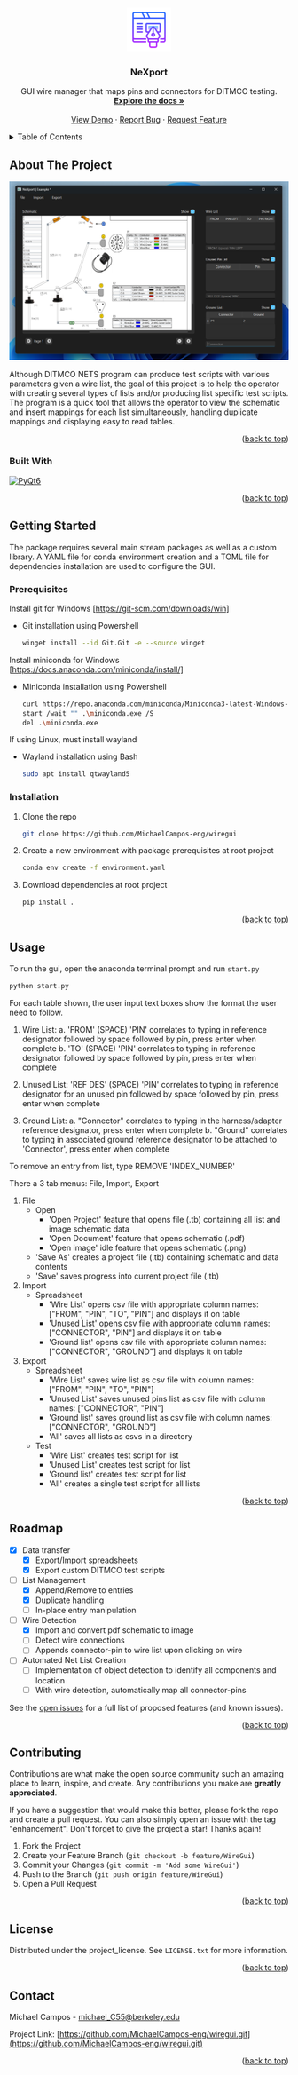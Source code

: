 <!-- Improved compatibility of back to top link: See: https://github.com/othneildrew/Best-README-Template/pull/73 -->
<a id="readme-top"></a>
<!--
*** Thanks for checking out the Best-README-Template. If you have a suggestion
*** that would make this better, please fork the repo and create a pull request
*** or simply open an issue with the tag "enhancement".
*** Don't forget to give the project a star!
*** Thanks again! Now go create something AMAZING! :D
-->


<!-- PROJECT LOGO -->
<br />
<div align="center">
  <a href="https://github.com/MichaelCampos-eng/wiregui">
    <img src="images/icons8-gui-96.png" alt="Logo" width="80" height="80">
  </a>

<h3 align="center">NeXport</h3>

  <p align="center">
    GUI wire manager that maps pins and connectors for DITMCO testing.  
    <br />
    <a href="https://github.com/MichaelCampos-eng/wiregui.git"><strong>Explore the docs »</strong></a>
    <br />
    <br />
    <a href="https://github.com/MichaelCampos-eng/wiregui.git">View Demo</a>
    &middot;
    <a href="https://github.com/MichaelCampos-eng/wiregui.git/issues/new?labels=bug&template=bug-report---.md">Report Bug</a>
    &middot;
    <a href="https://github.com/MichaelCampos-eng/wiregui.git/issues/new?labels=enhancement&template=feature-request---.md">Request Feature</a>
  </p>
</div>



<!-- TABLE OF CONTENTS -->
<details>
  <summary>Table of Contents</summary>
  <ol>
    <li>
      <a href="#about-the-project">About The Project</a>
      <ul>
        <li><a href="#built-with">Built With</a></li>
      </ul>
    </li>
    <li>
      <a href="#getting-started">Getting Started</a>
      <ul>
        <li><a href="#prerequisites">Prerequisites</a></li>
        <li><a href="#installation">Installation</a></li>
      </ul>
    </li>
    <li><a href="#usage">Usage</a></li>
    <li><a href="#roadmap">Roadmap</a></li>
    <li><a href="#contributing">Contributing</a></li>
    <li><a href="#license">License</a></li>
    <li><a href="#contact">Contact</a></li>
  </ol>
</details>



<!-- ABOUT THE PROJECT -->
## About The Project

<div align="center">
  <a href="https://github.com/MichaelCampos-eng/wiregui">
    <img src="images/example.png" alt="Example">
  </a>
</div>

Although DITMCO NETS program can produce test scripts with various parameters given a wire list, the goal of this
project is to help the operator with creating several types of lists and/or producing list specific test scripts.
The program is a quick tool that allows the operator to view the schematic and insert mappings for each list simultaneously, handling duplicate mappings and displaying easy to read tables. 

<p align="right">(<a href="#readme-top">back to top</a>)</p>



### Built With

[![PyQt6]][PyQt6-url]

<p align="right">(<a href="#readme-top">back to top</a>)</p>



<!-- GETTING STARTED -->
## Getting Started

The package requires several main stream packages as well as a custom library. A YAML file for conda environment
creation and a TOML file for dependencies installation are used to configure the GUI.

### Prerequisites

Install git for Windows [https://git-scm.com/downloads/win]

* Git installation using Powershell
  ```sh
  winget install --id Git.Git -e --source winget
  ```

Install miniconda for Windows [https://docs.anaconda.com/miniconda/install/]
* Miniconda installation using Powershell
  ```sh
  curl https://repo.anaconda.com/miniconda/Miniconda3-latest-Windows-x86_64.exe -o .\miniconda.exe
  start /wait "" .\miniconda.exe /S
  del .\miniconda.exe
  ```

If using Linux, must install wayland
* Wayland installation using Bash
  ```sh
  sudo apt install qtwayland5
  ```

### Installation

1. Clone the repo
   ```sh
   git clone https://github.com/MichaelCampos-eng/wiregui
   ```
3. Create a new environment with package prerequisites at root project
   ```sh
   conda env create -f environment.yaml
   ```
4. Download dependencies at root project
   ```sh
   pip install .
   ```

<p align="right">(<a href="#readme-top">back to top</a>)</p>



<!-- USAGE EXAMPLES -->
## Usage

To run the gui, open the anaconda terminal prompt and run `start.py`

  ```sh
  python start.py
  ```

For each table shown, the user input text boxes show the format the user need to follow.

  1. Wire List: 
    a. 'FROM' (SPACE) 'PIN' correlates to typing in reference designator followed by space followed by pin, press enter when complete
    b. 'TO' (SPACE) 'PIN' correlates to typing in reference designator followed by space followed by pin, press enter when complete
  
  2. Unused List: 'REF DES' (SPACE) 'PIN' correlates to typing in reference designator for an unused pin followed by space followed by pin, press enter when complete

  3. Ground List:
    a. "Connector" correlates to typing in the harness/adapter reference designator, press enter when complete
    b. "Ground" correlates to typing in associated ground reference designator to be attached to 'Connector', press enter when complete

To remove an entry from list, type REMOVE 'INDEX_NUMBER'

There a 3 tab menus: File, Import, Export

1. File
    * Open
      - 'Open Project' feature that opens file (.tb) containing all list and image schematic data
      - 'Open Document' feature that opens schematic (.pdf)
      - 'Open image' idle feature that opens schematic (.png)
    * 'Save As' creates a project file (.tb) containing schematic and data contents
    * 'Save' saves progress into current project file (.tb)
2. Import
    * Spreadsheet
      - 'Wire List' opens csv file with appropriate column names: ["FROM", "PIN", "TO", "PIN"] and displays it on table
      - 'Unused List' opens csv file with appropriate column names: ["CONNECTOR", "PIN"] and displays it on table
      - 'Ground list' opens csv file with appropriate column names: ["CONNECTOR", "GROUND"] and displays it on table
3. Export
    * Spreadsheet
      - 'Wire List' saves wire list as csv file with column names: ["FROM", "PIN", "TO", "PIN"]
      - 'Unused List' saves unused pins list as csv file with column names: ["CONNECTOR", "PIN"]
      - 'Ground list' saves ground list as csv file with column names: ["CONNECTOR", "GROUND"]
      - 'All' saves all lists as csvs in a directory
    * Test
      - 'Wire List' creates test script for list
      - 'Unused List' creates test script for list
      - 'Ground list' creates test script for list
      - 'All' creates a single test script for all lists

<p align="right">(<a href="#readme-top">back to top</a>)</p>

<!-- ROADMAP -->
## Roadmap

- [X] Data transfer
    - [X] Export/Import spreadsheets
    - [X] Export custom DITMCO test scripts
- [ ] List Management
    - [X] Append/Remove to entries
    - [X] Duplicate handling
    - [ ] In-place entry manipulation
- [ ] Wire Detection
    - [X] Import and convert pdf schematic to image
    - [ ] Detect wire connections 
    - [ ] Appends connector-pin to wire list upon clicking on wire
- [ ] Automated Net List Creation
    - [ ] Implementation of object detection to identify all components and location
    - [ ] With wire detection, automatically map all connector-pins 

See the [open issues](https://github.com/MichaelCampos-eng/wiregui.git/issues) for a full list of proposed features (and known issues).

<p align="right">(<a href="#readme-top">back to top</a>)</p>



<!-- CONTRIBUTING -->
## Contributing

Contributions are what make the open source community such an amazing place to learn, inspire, and create. Any contributions you make are **greatly appreciated**.

If you have a suggestion that would make this better, please fork the repo and create a pull request. You can also simply open an issue with the tag "enhancement".
Don't forget to give the project a star! Thanks again!

1. Fork the Project
2. Create your Feature Branch (`git checkout -b feature/WireGui`)
3. Commit your Changes (`git commit -m 'Add some WireGui'`)
4. Push to the Branch (`git push origin feature/WireGui`)
5. Open a Pull Request

<p align="right">(<a href="#readme-top">back to top</a>)</p>


<!-- LICENSE -->
## License

Distributed under the project_license. See `LICENSE.txt` for more information.

<p align="right">(<a href="#readme-top">back to top</a>)</p>



<!-- CONTACT -->
## Contact

Michael Campos - michael_C55@berkeley.edu

Project Link: [https://github.com/MichaelCampos-eng/wiregui.git](https://github.com/MichaelCampos-eng/wiregui.git)

<p align="right">(<a href="#readme-top">back to top</a>)</p>




<!-- MARKDOWN LINKS & IMAGES -->
<!-- https://www.markdownguide.org/basic-syntax/#reference-style-links -->
[contributors-shield]: https://img.shields.io/github/contributors/othneildrew/Best-README-Template.svg?style=for-the-badge
[contributors-url]: https://github.com/othneildrew/Best-README-Template/graphs/contributors
[forks-shield]: https://img.shields.io/github/forks/othneildrew/Best-README-Template.svg?style=for-the-badge
[forks-url]: https://github.com/othneildrew/Best-README-Template/network/members
[stars-shield]: https://img.shields.io/github/stars/othneildrew/Best-README-Template.svg?style=for-the-badge
[stars-url]: https://github.com/othneildrew/Best-README-Template/stargazers
[issues-shield]: https://img.shields.io/github/issues/othneildrew/Best-README-Template.svg?style=for-the-badge
[issues-url]: https://github.com/othneildrew/Best-README-Template/issues
[license-shield]: https://img.shields.io/github/license/othneildrew/Best-README-Template.svg?style=for-the-badge
[license-url]: https://github.com/othneildrew/Best-README-Template/blob/master/LICENSE.txt
[linkedin-shield]: https://img.shields.io/badge/-LinkedIn-black.svg?style=for-the-badge&logo=linkedin&colorB=555
[linkedin-url]: https://linkedin.com/in/othneildrew
[product-screenshot]: images/screenshot.png
[Next.js]: https://img.shields.io/badge/next.js-000000?style=for-the-badge&logo=nextdotjs&logoColor=white
[Next-url]: https://nextjs.org/
[React.js]: https://img.shields.io/badge/React-20232A?style=for-the-badge&logo=react&logoColor=61DAFB
[React-url]: https://reactjs.org/
[Vue.js]: https://img.shields.io/badge/Vue.js-35495E?style=for-the-badge&logo=vuedotjs&logoColor=4FC08D
[Vue-url]: https://vuejs.org/
[Angular.io]: https://img.shields.io/badge/Angular-DD0031?style=for-the-badge&logo=angular&logoColor=white
[Angular-url]: https://angular.io/
[Svelte.dev]: https://img.shields.io/badge/Svelte-4A4A55?style=for-the-badge&logo=svelte&logoColor=FF3E00
[Svelte-url]: https://svelte.dev/
[Laravel.com]: https://img.shields.io/badge/Laravel-FF2D20?style=for-the-badge&logo=laravel&logoColor=white
[Laravel-url]: https://laravel.com
[Bootstrap.com]: https://img.shields.io/badge/Bootstrap-563D7C?style=for-the-badge&logo=bootstrap&logoColor=white
[Bootstrap-url]: https://getbootstrap.com
[JQuery.com]: https://img.shields.io/badge/jQuery-0769AD?style=for-the-badge&logo=jquery&logoColor=white
[JQuery-url]: https://jquery.com 

[PyQt6]: https://img.shields.io/badge/PyQt6-6.8.1-blue
[PyQt6-url]: https://doc.qt.io/qtforpython-6/

